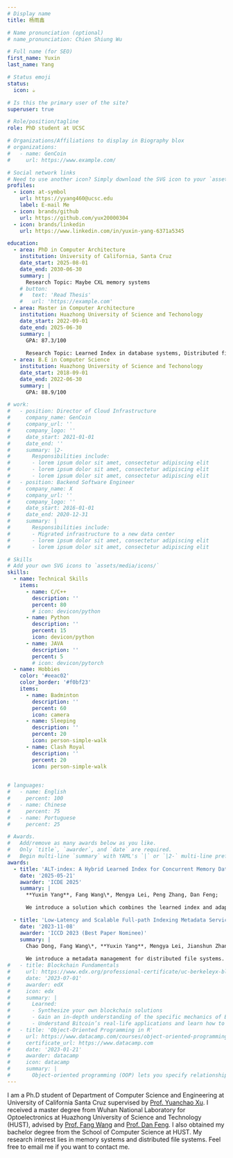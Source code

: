 ```yaml
---
# Display name
title: 杨雨鑫

# Name pronunciation (optional)
# name_pronunciation: Chien Shiung Wu

# Full name (for SEO)
first_name: Yuxin
last_name: Yang

# Status emoji
status:
  icon: ☕️

# Is this the primary user of the site?
superuser: true

# Role/position/tagline
role: PhD student at UCSC

# Organizations/Affiliations to display in Biography blox
# organizations:
#   - name: GenCoin
#     url: https://www.example.com/

# Social network links
# Need to use another icon? Simply download the SVG icon to your `assets/media/icons/` folder.
profiles:
  - icon: at-symbol
    url: https://yyang460@ucsc.edu
    label: E-mail Me
  - icon: brands/github
    url: https://github.com/yux20000304 
  - icon: brands/linkedin
    url: https://www.linkedin.com/in/yuxin-yang-6371a5345

education:
  - area: PhD in Computer Architecture
    institution: University of California, Santa Cruz
    date_start: 2025-08-01
    date_end: 2030-06-30
    summary: |
      Research Topic: Maybe CXL memory systems
    # button:
    #   text: 'Read Thesis'
    #   url: 'https://example.com'
  - area: Master in Computer Architecture
    institution: Huazhong University of Science and Techonology
    date_start: 2022-09-01
    date_end: 2025-06-30
    summary: |
      GPA: 87.3/100
      
      Research Topic: Learned Index in database systems, Distributed file systems, Flash-Friendly File System(F2FS)
  - area: B.E in Computer Science
    institution: Huazhong University of Science and Techonology
    date_start: 2018-09-01
    date_end: 2022-06-30
    summary: |
      GPA: 88.9/100

# work:
#   - position: Director of Cloud Infrastructure
#     company_name: GenCoin
#     company_url: ''
#     company_logo: ''
#     date_start: 2021-01-01
#     date_end: ''
#     summary: |2-
#       Responsibilities include:
#       - lorem ipsum dolor sit amet, consectetur adipiscing elit
#       - lorem ipsum dolor sit amet, consectetur adipiscing elit
#       - lorem ipsum dolor sit amet, consectetur adipiscing elit
#   - position: Backend Software Engineer
#     company_name: X
#     company_url: ''
#     company_logo: ''
#     date_start: 2016-01-01
#     date_end: 2020-12-31
#     summary: |
#       Responsibilities include:
#       - Migrated infrastructure to a new data center
#       - lorem ipsum dolor sit amet, consectetur adipiscing elit
#       - lorem ipsum dolor sit amet, consectetur adipiscing elit

# Skills
# Add your own SVG icons to `assets/media/icons/`
skills:
  - name: Technical Skills
    items:
      - name: C/C++
        description: ''
        percent: 80
        # icon: devicon/python
      - name: Python
        description: ''
        percent: 15
        icon: devicon/python
      - name: JAVA
        description: ''
        percent: 5
        # icon: devicon/pytorch
  - name: Hobbies
    color: '#eeac02'
    color_border: '#f0bf23'
    items:
      - name: Badminton
        description: ''
        percent: 60
        icon: camera
      - name: Sleeping
        description: ''
        percent: 20
        icon: person-simple-walk
      - name: Clash Royal
        description: ''
        percent: 20
        icon: person-simple-walk

        
# languages:
#   - name: English
#     percent: 100
#   - name: Chinese
#     percent: 75
#   - name: Portuguese
#     percent: 25

# Awards.
#   Add/remove as many awards below as you like.
#   Only `title`, `awarder`, and `date` are required.
#   Begin multi-line `summary` with YAML's `|` or `|2-` multi-line prefix and indent 2 spaces below.
awards:
  - title: 'ALT-index: A Hybrid Learned Index for Concurrent Memory Database Systems'
    date: '2025-05-21'
    awarder: 'ICDE 2025'
    summary: |
      **Yuxin Yang**, Fang Wang\*, Mengya Lei, Peng Zhang, Dan Feng;

      We introduce a solution which combines the learned index and adaptive radix tree with a hybrid design. [[paper]](https://www.computer.org/csdl/proceedings-article/icde/2025/360300a086/26FZyUMH3yg) [[slides]](uploads/icde25_slides.pdf)

  - title: 'Low-Latency and Scalable Full-path Indexing Metadata Service for Distributed File Systems'
    date: '2023-11-08'
    awarder: 'ICCD 2023 (Best Paper Nominee)'
    summary: |
      Chao Dong, Fang Wang\*, **Yuxin Yang**, Mengya Lei, Jianshun Zhang, Dan Feng;
      
      We introduce a metadata management for distributed file systems. [[paper]](https://ieeexplore.ieee.org/document/10360998)
#   - title: Blockchain Fundamentals
#     url: https://www.edx.org/professional-certificate/uc-berkeleyx-blockchain-fundamentals
#     date: '2023-07-01'
#     awarder: edX
#     icon: edx
#     summary: |
#       Learned:
#       - Synthesize your own blockchain solutions
#       - Gain an in-depth understanding of the specific mechanics of Bitcoin
#       - Understand Bitcoin’s real-life applications and learn how to attack and destroy Bitcoin, Ethereum, smart contracts and Dapps, and alternatives to Bitcoin’s Proof-of-Work consensus algorithm
#   - title: 'Object-Oriented Programming in R'
#     url: https://www.datacamp.com/courses/object-oriented-programming-with-s3-and-r6-in-r
#     certificate_url: https://www.datacamp.com
#     date: '2023-01-21'
#     awarder: datacamp
#     icon: datacamp
#     summary: |
#       Object-oriented programming (OOP) lets you specify relationships between functions and the objects that they can act on, helping you manage complexity in your code. This is an intermediate level course, providing an introduction to OOP, using the S3 and R6 systems. S3 is a great day-to-day R programming tool that simplifies some of the functions that you write. R6 is especially useful for industry-specific analyses, working with web APIs, and building GUIs.
---
```


I am a Ph.D student of Department of Computer Science and Engineering at University of California Santa Cruz supervised by [Prof. Yuanchao Xu](https://yuanchaoxu6.github.io/). 
I received a master degree from Wuhan National Laboratory for Optoelectronics at Huazhong University of Science and Technology (HUST), advised by [Prof. Fang Wang](http://faculty.hust.edu.cn/wangfang16/en/index.htm) and [Prof. Dan Feng](http://faculty.hust.edu.cn/dfeng/en/index.htm). 
I also obtained my bachelor degree from the School of Computer Science at HUST. 
My research interest lies in memory systems and distributed file systems. 
Feel free to email me if you want to contact me.
